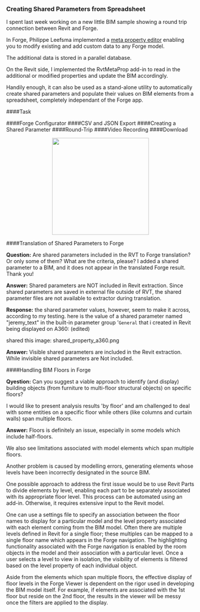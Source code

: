 <head>
<meta http-equiv="Content-Type" content="text/html; charset=utf-8">
<link rel="stylesheet" type="text/css" href="bc.css">
<!--
<script src="run_prettify.js" type="text/javascript"></script>
<script src="https://google-code-prettify.googlecode.com/svn/loader/run_prettify.js" type="text/javascript"></script>
-->
<script src="https://cdn.rawgit.com/google/code-prettify/master/loader/run_prettify.js" type="text/javascript"></script>
</head>

<!---

 #RevitAPI @AutodeskRevit #bim #dynamobim @AutodeskForge #ForgeDevCon 

&ndash; ...

--->

### Creating Shared Parameters from Spreadsheet

I spent last week working on a new little BIM sample showing a round trip connection between Revit and Forge.

In Forge, Philippe Leefsma implemented
a [meta property editor](http://meta-editor.autodesk.link) enabling you to modify existing and add custom data to any Forge model.

The additional data is stored in a parallel database.

On the Revit side, I implemented the RvtMetaProp add-in to read in the additional or modified properties and update the BIM accordingly.

Handily enough, it can also be used as a stand-alone utility to automatically create shared parameters and populate their values on BIM elements from a spreadsheet, completely independant of the Forge app.


####<a name="2"></a>Task


####<a name="2"></a>Forge Configurator
####<a name="2"></a>CSV and JSON Export
####<a name="2"></a>Creating a Shared Parameter
####<a name="2"></a>Round-Trip
####<a name="2"></a>Video Recording
####<a name="2"></a>Download


<center>
<img src="img/.png" alt="" width="259"/>
</center>


####<a name="2"></a>Translation of Shared Parameters to Forge

**Question:** Are shared parameters included in the RVT to Forge translation? Or only some of them? What are the criteria, please? I added a shared parameter to a BIM, and it does not appear in the translated Forge result. Thank you!

**Answer:** Shared parameters are NOT included in Revit extraction. Since shared parameters are saved in external file outside of RVT, the shared parameter files are not available to extractor during translation.

**Response:** the shared parameter values, however, seem to make it across, according to my testing. here is the value of a shared parameter named "jeremy_text" in the built-in parameter group '`General` that i created in Revit being displayed on A360: (edited)

shared this image: shared_property_a360.png

**Answer:** Visible shared parameters are included in the Revit extraction. While invisible shared parameters are Not included.

####<a name="2"></a>Handling BIM Floors in Forge

**Qyestion:** Can you suggest a viable approach to identify (and display) building objects (from furniture to multi-floor structural objects) on specific floors?

I would like to present analysis results 'by floor' and am challenged to deal with some entities on a specific floor while others (like columns and curtain walls) span multiple floors.
 
**Answer:** Floors is definitely an issue, especially in some models which include half-floors.

We also see limitations associated with model elements which span multiple floors.

Another problem is caused by modelling errors, generating elements whose levels have been incorrectly designated in the source BIM.
 
One possible approach to address the first issue would be to use Revit Parts to divide elements by level, enabling each part to be separately associated with its appropriate floor level. This process can be automated using an add-in. Otherwise, it requires extensive input to the Revit model.
 
One can use a settings file to specify an association between the floor names to display for a particular model and the level property associated with each element coming from the BIM model. Often there are multiple levels defined in Revit for a single floor; these multiples can be mapped to a single floor name which appears in the Forge navigation. The highlighting functionality associated with the Forge navigation is enabled by the room objects in the model and their association with a particular level. Once a user selects a level to view in isolation, the visibility of elements is filtered based on the level property of each individual object.
 
Aside from the elements which span multiple floors, the effective display of floor levels in the Forge Viewer is dependent on the rigor used in developing the BIM model itself. For example, if elements are associated with the 1st floor but reside on the 2nd floor, the results in the viewer will be messy once the filters are applied to the display.
 


